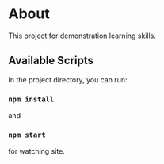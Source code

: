 # About

This project for demonstration learning skills.

## Available Scripts

In the project directory, you can run:

### `npm install`

and

### `npm start`

for watching site.
